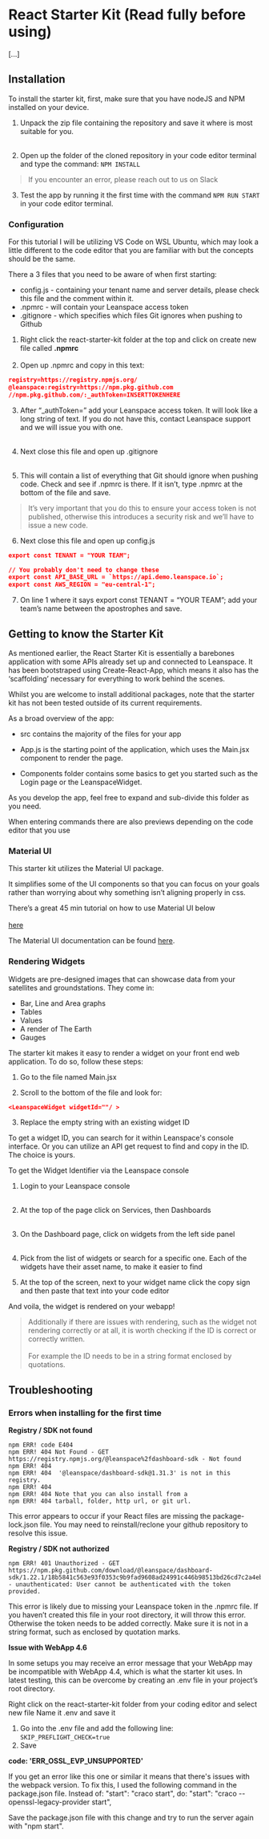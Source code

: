 # React Starter Kit (Read fully before using)

[...]

## Installation

To install the starter kit, first, make sure that you have nodeJS and NPM installed on your device.

1. Unpack the zip file containing the repository and save it where is most suitable for you. <br><br>

2. Open up the folder of the cloned repository in your code editor terminal and type the command: `NPM INSTALL` <br>

> If you encounter an error, please reach out to us on Slack

3. Test the app by running it the first time with the command `NPM RUN START` in your code editor terminal.

### Configuration

For this tutorial I will be utilizing VS Code on WSL Ubuntu, which may look a little different to the code editor that you are familiar with but the concepts should be the same.

There a 3 files that you need to be aware of when first starting:

- config.js - containing your tenant name and server details, please check this file and the comment within it.
- .npmrc - will contain your Leanspace access token
- .gitignore - which specifies which files Git ignores when pushing to Github

1. Right click the react-starter-kit folder at the top and click on create new file called **.npmrc** <br><br>
2. Open up .npmrc and copy in this text:

```json
registry=https://registry.npmjs.org/
@leanspace:registry=https://npm.pkg.github.com
//npm.pkg.github.com/:_authToken=INSERTTOKENHERE
```

3. After “\_authToken=” add your Leanspace access token. It will look like a long string of text. If you do not have this, contact Leanspace support and we will issue you with one.<br><br>

4. Next close this file and open up .gitignore <br><br>

5. This will contain a list of everything that Git should ignore when pushing code. Check and see if .npmrc is there. If it isn’t, type .npmrc at the bottom of the file and save.

> It’s very important that you do this to ensure your access token is not published, otherwise this introduces a security risk and we’ll have to issue a new code.

6. Next close this file and open up config.js

```json
export const TENANT = "YOUR TEAM";

// You probably don't need to change these
export const API_BASE_URL = `https://api.demo.leanspace.io`;
export const AWS_REGION = "eu-central-1";
```

7. On line 1 where it says export const TENANT = “YOUR TEAM”; add your team’s name between the apostrophes and save.

## Getting to know the Starter Kit

As mentioned earlier, the React Starter Kit is essentially a barebones application with some APIs already set up and connected to Leanspace. It has been bootstraped using Create-React-App, which means it also has the ‘scaffolding’ necessary for everything to work behind the scenes.

Whilst you are welcome to install additional packages, note that the starter kit has not been tested outside of its current requirements.

As a broad overview of the app:

- src contains the majority of the files for your app

- App.js is the starting point of the application, which uses the Main.jsx component to render the page.

- Components folder contains some basics to get you started such as the Login page or the LeanspaceWidget.

As you develop the app, feel free to expand and sub-divide this folder as you need.

When entering commands there are also previews depending on the code editor that you use

### Material UI

This starter kit utilizes the Material UI package.

It simplifies some of the UI components so that you can focus on your goals rather than worrying about why something isn’t aligning properly in css.

There’s a great 45 min tutorial on how to use Material UI below <br><br>[here](https://www.youtube.com/watch?v=vyJU9efvUtQ)

The Material UI documentation can be found [here](https://mui.com/material-ui/getting-started/overview/).

### Rendering Widgets

Widgets are pre-designed images that can showcase data from your satellites and groundstations. They come in:

- Bar, Line and Area graphs
- Tables
- Values
- A render of The Earth
- Gauges

The starter kit makes it easy to render a widget on your front end web application. To do so, follow these steps:

1. Go to the file named Main.jsx

2. Scroll to the bottom of the file and look for:

```json
<LeanspaceWidget widgetId=""/ >
```

3. Replace the empty string with an existing widget ID

To get a widget ID, you can search for it within Leanspace's console interface. Or you can utilize an API get request to find and copy in the ID. The choice is yours.

To get the Widget Identifier via the Leanspace console

1. Login to your Leanspace console <br><br>

2. At the top of the page click on Services, then Dashboards<br><br>

3. On the Dashboard page, click on widgets from the left side panel<br><br>

4. Pick from the list of widgets or search for a specific one. Each of the widgets have their asset name, to make it easier to find<br>

5. At the top of the screen, next to your widget name click the copy sign and then paste that text into your code editor

And voila, the widget is rendered on your webapp!

> Additionally if there are issues with rendering, such as the widget not rendering correctly or at all, it is worth checking if the ID is correct or correctly written. <br> <br> For example the ID needs to be in a string format enclosed by quotations.

## Troubleshooting

### Errors when installing for the first time

**Registry / SDK not found**

```
npm ERR! code E404
npm ERR! 404 Not Found - GET https://registry.npmjs.org/@leanspace%2fdashboard-sdk - Not found
npm ERR! 404
npm ERR! 404  '@leanspace/dashboard-sdk@1.31.3' is not in this registry.
npm ERR! 404
npm ERR! 404 Note that you can also install from a
npm ERR! 404 tarball, folder, http url, or git url.
```

This error appears to occur if your React files are missing the package-lock.json file. You may need to reinstall/reclone your github repository to resolve this issue.

**Registry / SDK not authorized**

```
npm ERR! 401 Unauthorized - GET https://npm.pkg.github.com/download/@leanspace/dashboard-sdk/1.22.1/18b5841c563e93f0353c9b9fad9608ad24991c446b98513bd26cd7c2a4eba5d2 - unauthenticated: User cannot be authenticated with the token provided.
```

This error is likely due to missing your Leanspace token in the .npmrc file. If you haven’t created this file in your root directory, it will throw this error. Otherwise the token needs to be added correctly. Make sure it is not in a string format, such as enclosed by quotation marks.

**Issue with WebApp 4.6**

In some setups you may receive an error message that your WebApp may be incompatible with WebApp 4.4, which is what the starter kit uses. In latest testing, this can be overcome by creating an .env file in your project’s root directory.

Right click on the react-starter-kit folder from your coding editor and select new file
Name it .env and save it

1. Go into the .env file and add the following line: `SKIP_PREFLIGHT_CHECK=true`
2. Save

**code: 'ERR_OSSL_EVP_UNSUPPORTED'**

If you get an error like this one or similar it means that there's issues with the webpack version. To fix this,
I used the following command in the package.json file. Instead of:
"start": "craco start",
do:
"start": "craco --openssl-legacy-provider start",

Save the package.json file with this change and try to run the server again with "npm start".
